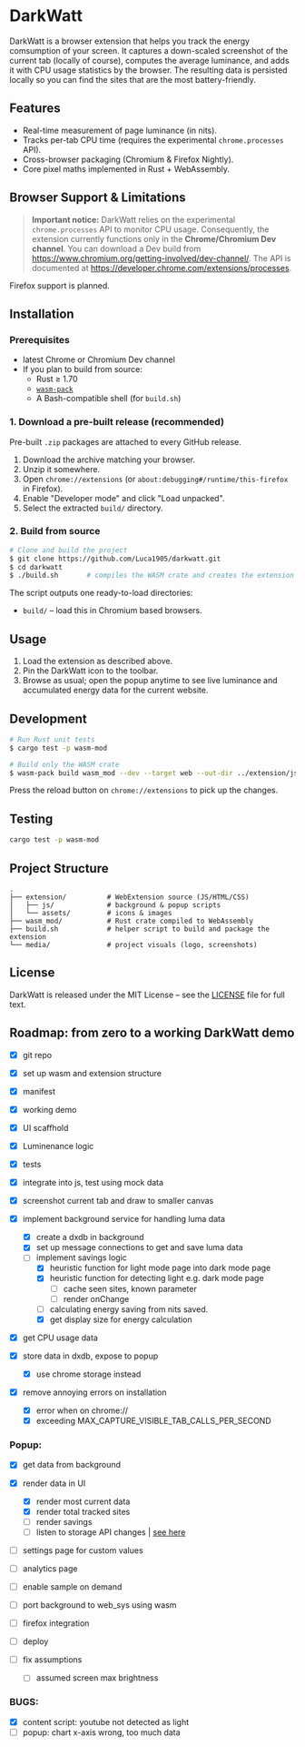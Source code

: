 # DarkWatt

DarkWatt is a browser extension that helps you track the energy comsumption of your screen. It captures a down-scaled screenshot of the current tab (locally of course), computes the average luminance, and adds it with CPU usage statistics by the browser. The resulting data is persisted locally so you can find the sites that are the most battery-friendly.

## Features
* Real-time measurement of page luminance (in nits).
* Tracks per-tab CPU time (requires the experimental `chrome.processes` API).
* Cross-browser packaging (Chromium & Firefox Nightly).
* Core pixel maths implemented in Rust + WebAssembly.

## Browser Support & Limitations

> **Important notice:** DarkWatt relies on the experimental `chrome.processes` API to monitor CPU usage. Consequently, the extension currently functions only in the **Chrome/Chromium Dev channel**. You can download a Dev build from <https://www.chromium.org/getting-involved/dev-channel/>. The API is documented at <https://developer.chrome.com/extensions/processes>.

Firefox support is planned.

## Installation

### Prerequisites

* latest Chrome or Chromium Dev channel
* If you plan to build from source:
  * Rust ≥ 1.70
  * [`wasm-pack`](https://rustwasm.github.io/wasm-pack/)
  * A Bash-compatible shell (for `build.sh`)

### 1. Download a pre-built release (recommended)

Pre-built `.zip` packages are attached to every GitHub release.

1. Download the archive matching your browser.
2. Unzip it somewhere.
3. Open `chrome://extensions` (or `about:debugging#/runtime/this-firefox` in Firefox).
4. Enable "Developer mode" and click "Load unpacked".
5. Select the extracted `build/` directory.

### 2. Build from source

```bash
# Clone and build the project
$ git clone https://github.com/Luca1905/darkwatt.git
$ cd darkwatt
$ ./build.sh       # compiles the WASM crate and creates the extension bundles
```

The script outputs one ready-to-load directories:

* `build/` – load this in Chromium based browsers.

## Usage

1. Load the extension as described above.
2. Pin the DarkWatt icon to the toolbar.
3. Browse as usual; open the popup anytime to see live luminance and accumulated energy data for the current website.

## Development

```bash
# Run Rust unit tests
$ cargo test -p wasm-mod

# Build only the WASM crate
$ wasm-pack build wasm_mod --dev --target web --out-dir ../extension/js/wasm --out-name wasm_mod
```

Press the reload button on `chrome://extensions` to pick up the changes.

## Testing
```bash
cargo test -p wasm-mod
```

## Project Structure

```
.
├── extension/          # WebExtension source (JS/HTML/CSS)
│   ├── js/             # background & popup scripts
│   └── assets/         # icons & images
├── wasm_mod/           # Rust crate compiled to WebAssembly
├── build.sh            # helper script to build and package the extension
└── media/              # project visuals (logo, screenshots)
```

## License

DarkWatt is released under the MIT License – see the [LICENSE](LICENSE) file for full text.

## Roadmap: from zero to a working DarkWatt demo

- [x] git repo
- [x] set up wasm and extension structure
- [x] manifest
- [x] working demo
  
- [x] UI scaffhold
- [x] Luminenance logic
- [x] tests
- [x] integrate into js, test using mock data

- [x] screenshot current tab and draw to smaller canvas
- [x] implement background service for handling luma data
  - [x] create a dxdb in background
  - [x] set up message connections to get and save luma data
  - [ ] implement savings logic
    - [x] heuristic function for light mode page into dark mode page
    - [x] heuristic function for detecting light e.g. dark mode page
        - [ ] cache seen sites, known parameter
        - [ ] render onChange
    - [ ] calculating energy saving from nits saved.
    - [x] get display size for energy calculation
- [x] get CPU usage data
- [x] store data in dxdb, expose to popup
  - [x] use chrome storage instead

- [x] remove annoying errors on installation
  - [x] error when on chrome://
  - [x] exceeding MAX_CAPTURE_VISIBLE_TAB_CALLS_PER_SECOND

### Popup:
- [x] get data from background
- [x] render data in UI
  - [x] render most current data
  - [x] render total tracked sites
  - [ ] render savings
  - [ ] listen to storage API changes | [see here](https://developer.chrome.com/docs/extensions/reference/api/storage#use-cases)
- [ ] settings page for custom values
- [ ] analytics page
- [ ] enable sample on demand

- [ ] port background to web_sys using wasm
- [ ] firefox integration
- [ ] deploy


- [ ] fix assumptions
  - [ ] assumed screen max brightness

### BUGS:
- [x] content script: youtube not detected as light
- [ ] popup: chart x-axis wrong, too much data
